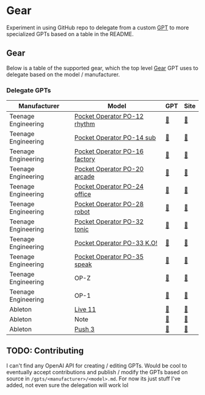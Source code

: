 # Gear
Experiment in using GitHub repo to delegate from a custom [GPT](https://openai.com/blog/introducing-gpts) to more specialized GPTs based on a table in the README.

## Gear

Below is a table of the supported gear, which the top level [Gear]() GPT uses to delegate based on the model / manufacturer.

### Delegate GPTs
| Manufacturer | Model | GPT | Site |
|---|---|---|---|
| Teenage Engineering | [Pocket Operator PO-12 rhythm](/gpts/TeenageEngineering/PocketOperator.md) | [🔗](https://chat.openai.com/g/g-JaTV0oiZz-pocketoperator) | [🔗](https://teenage.engineering/products/po) |
| Teenage Engineering | [Pocket Operator PO-14 sub](/gpts/TeenageEngineering/PocketOperator.md) | [🔗](https://chat.openai.com/g/g-JaTV0oiZz-pocketoperator) | [🔗](https://teenage.engineering/products/po) |
| Teenage Engineering | [Pocket Operator PO-16 factory](/gpts/TeenageEngineering/PocketOperator.md) | [🔗](https://chat.openai.com/g/g-JaTV0oiZz-pocketoperator) | [🔗](https://teenage.engineering/products/po) |
| Teenage Engineering | [Pocket Operator PO-20 arcade](/gpts/TeenageEngineering/PocketOperator.md) | [🔗](https://chat.openai.com/g/g-JaTV0oiZz-pocketoperator) | [🔗](https://teenage.engineering/products/po) |
| Teenage Engineering | [Pocket Operator PO-24 office](/gpts/TeenageEngineering/PocketOperator.md) | [🔗](https://chat.openai.com/g/g-JaTV0oiZz-pocketoperator) | [🔗](https://teenage.engineering/products/po) |
| Teenage Engineering | [Pocket Operator PO-28 robot](/gpts/TeenageEngineering/PocketOperator.md) | [🔗](https://chat.openai.com/g/g-JaTV0oiZz-pocketoperator) | [🔗](https://teenage.engineering/products/po) |
| Teenage Engineering | [Pocket Operator PO-32 tonic](/gpts/TeenageEngineering/PocketOperator.md) | [🔗](https://chat.openai.com/g/g-JaTV0oiZz-pocketoperator) | [🔗](https://teenage.engineering/products/po) |
| Teenage Engineering | [Pocket Operator PO-33 K.O!](/gpts/TeenageEngineering/PocketOperator.md) | [🔗](https://chat.openai.com/g/g-JaTV0oiZz-pocketoperator) | [🔗](https://teenage.engineering/products/po) |
| Teenage Engineering | [Pocket Operator PO-35 speak](/gpts/TeenageEngineering/PocketOperator.md) | [🔗](https://chat.openai.com/g/g-JaTV0oiZz-pocketoperator) | [🔗](https://teenage.engineering/products/po) |
| Teenage Engineering | OP-Z | [🔗]() | [🔗]() |
| Teenage Engineering | OP-1 | [🔗]() | [🔗](https://teenage.engineering/products/op-1/original) |
| Ableton | [Live 11](/gpts/Ableton/Live11.md) | [🔗]() | [🔗](https://www.ableton.com/en/manual/welcome-to-live/) |
| Ableton | Note | [🔗](/gpts/Ableton/Note.md) | [🔗](https://www.ableton.com/en/note/) |
| Ableton | [Push 3](/gpts/Ableton/Push3.md) | [🔗](https://chat.openai.com/g/g-tPZA8oaml-push3) | [🔗](https://www.ableton.com/en/push/manual/) |

## TODO: Contributing

I can't find any OpenAI API for creating / editing GPTs. Would be cool to eventually accept contributions and publish / modify the GPTs based on source in `/gpts/<manufacturer>/<model>.md`. For now its just stuff I've added, not even sure the delegation will work lol

